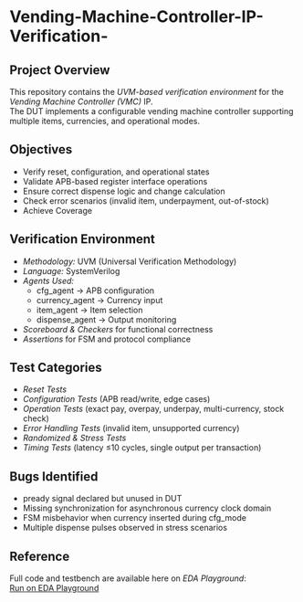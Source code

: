 # Vending-Machine-Controller-IP-Verification-
## Project Overview
This repository contains the *UVM-based verification environment* for the *Vending Machine Controller (VMC)* IP.  
The DUT implements a configurable vending machine controller supporting multiple items, currencies, and operational modes.

## Objectives
- Verify reset, configuration, and operational states  
- Validate APB-based register interface operations  
- Ensure correct dispense logic and change calculation  
- Check error scenarios (invalid item, underpayment, out-of-stock)  
- Achieve Coverage

## Verification Environment
- *Methodology:* UVM (Universal Verification Methodology)  
- *Language:* SystemVerilog  
- *Agents Used:*  
  - cfg_agent → APB configuration  
  - currency_agent → Currency input  
  - item_agent → Item selection  
  - dispense_agent → Output monitoring  
- *Scoreboard & Checkers* for functional correctness  
- *Assertions* for FSM and protocol compliance  

## Test Categories
- *Reset Tests*  
- *Configuration Tests* (APB read/write, edge cases)  
- *Operation Tests* (exact pay, overpay, underpay, multi-currency, stock check)  
- *Error Handling Tests* (invalid item, unsupported currency)  
- *Randomized & Stress Tests*  
- *Timing Tests* (latency ≤10 cycles, single output per transaction)  


## Bugs Identified
- pready signal declared but unused in DUT  
- Missing synchronization for asynchronous currency clock domain  
- FSM misbehavior when currency inserted during cfg_mode  
- Multiple dispense pulses observed in stress scenarios  


## Reference
Full code and testbench are available here on *EDA Playground*:  
[Run on EDA Playground](https://edaplayground.com/x/w234)
